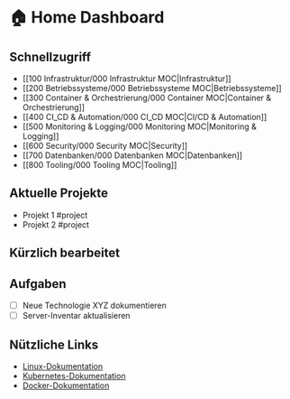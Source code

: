 # 🏠 Home Dashboard

## Schnellzugriff
- [[100 Infrastruktur/000 Infrastruktur MOC|Infrastruktur]]
- [[200 Betriebssysteme/000 Betriebssysteme MOC|Betriebssysteme]]
- [[300 Container & Orchestrierung/000 Container MOC|Container & Orchestrierung]]
- [[400 CI_CD & Automation/000 CI_CD MOC|CI/CD & Automation]]
- [[500 Monitoring & Logging/000 Monitoring MOC|Monitoring & Logging]]
- [[600 Security/000 Security MOC|Security]]
- [[700 Datenbanken/000 Datenbanken MOC|Datenbanken]]
- [[800 Tooling/000 Tooling MOC|Tooling]]

## Aktuelle Projekte
- Projekt 1 #project
- Projekt 2 #project

## Kürzlich bearbeitet
<!-- Hier werden automatisch von Obsidian die zuletzt bearbeiteten Dateien angezeigt -->

## Aufgaben
<!-- Hier kannst du offene Aufgaben und TODOs sammeln -->
- [ ] Neue Technologie XYZ dokumentieren
- [ ] Server-Inventar aktualisieren

## Nützliche Links
- [Linux-Dokumentation](https://www.kernel.org/doc/html/latest/)
- [Kubernetes-Dokumentation](https://kubernetes.io/docs/home/)
- [Docker-Dokumentation](https://docs.docker.com/) 